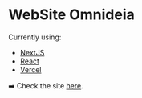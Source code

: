 # WebSite Omnideia

Currently using:

- [NextJS](https://www.nextjs.org/)
- [React](https://reactjs.org)
- [Vercel](https://www.vercel.com)

➡️ Check the site [here](https://www.omnideia.com/).
